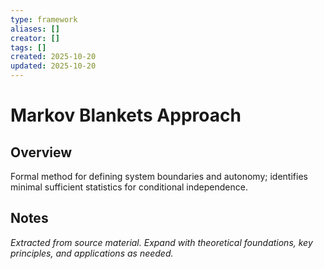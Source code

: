 ```yaml
---
type: framework
aliases: []
creator: []
tags: []
created: 2025-10-20
updated: 2025-10-20
---
```


# Markov Blankets Approach

## Overview

Formal method for defining system boundaries and autonomy; identifies minimal sufficient statistics for conditional independence.

## Notes

*Extracted from source material. Expand with theoretical foundations, key principles, and applications as needed.*
